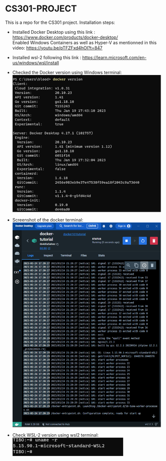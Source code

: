 # CS301-PROJECT
This is a repo for the CS301 project.
Installation steps:


- Installed Docker Desktop using this link : https://www.docker.com/products/docker-desktop/<br />
Enabled Windows Containers as well as Hyper-V as mentionned in this video: https://youtu.be/pTFZFxd4hOI?t=847

- Installed wsl-2 following this link : https://learn.microsoft.com/en-us/windows/wsl/install

- Checked the Docker version using Windows terminal:
![Docker Version Windows Terminal](https://github.com/breakthegreat/CS301-PROJECT/blob/milestone-1/docker%20version%20windows%20terminal.png)
- Screenshot of the docker terminal:
![Docker terminal](https://github.com/breakthegreat/CS301-PROJECT/blob/milestone-1/docker%20terminal%20tutorial%20repo.png)
- Check WSL-2 version using wsl2 terminal:<br />
![WSL-2 version](https://github.com/breakthegreat/CS301-PROJECT/blob/milestone-1/linux%20wsl2%20installation.png)
